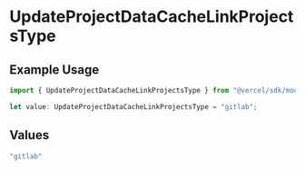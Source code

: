 # UpdateProjectDataCacheLinkProjectsType

## Example Usage

```typescript
import { UpdateProjectDataCacheLinkProjectsType } from "@vercel/sdk/models/updateprojectdatacacheop.js";

let value: UpdateProjectDataCacheLinkProjectsType = "gitlab";
```

## Values

```typescript
"gitlab"
```
